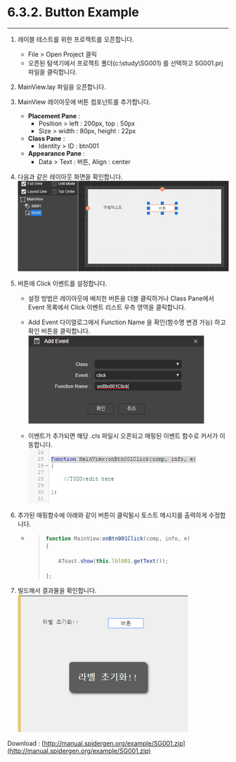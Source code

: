 # 6.3.2. Button Example

---

1. 레이블 테스트를 위한 프로젝트를 오픈합니다.

   * File &gt; Open Project 클릭
   * 오픈된 탐색기에서 프로젝트 폴더\(c:\study\SG001\) 를 선택하고 SG001.prj 파일을 클릭합니다.

2. MainView.lay 파일을 오픈합니다.

3. MainView 레이아웃에 버튼 컴포넌트를 추가합니다.

   * **Placement Pane** :  
     * Position &gt; left : 200px,  top : 50px
     * Size &gt; width : 80px,  height : 22px
   * **Class Pane** :  
     * Identity &gt; ID : btn001
   * **Appearance Pane** : 
     * Data &gt; Text : 버튼,  Align : center

4. 다음과 같은 레이아웃 화면을 확인합니다.  
   ![](/assets/btn-ex004.png)

5. 버튼에  Click 이벤트를 설정합니다.

   * 설정 방법은 레이아웃에 배치한 버튼을 더블 클릭하거나 Class Pane에서 Event 목록에서 Click 이벤트 리스트 우측 영역을 클릭합니다.  
   * Add Event 다이얼로그에서 Function Name 을 확인\(함수명 변경 가능\) 하고 확인 버튼을 클릭합니다.  
     ![](/assets/btn-ex008.png)

   * 이벤트가 추가되면 해당 .cls 파일시 오픈되고 매핑된 이벤트 함수로 커서가 이동합니다.  
     ![](/assets/btn-ex009.png)

6. 추가된 매핑함수에 아래와 같이 버튼이 클릭될시 토스트 메시지를 출력하게 수정합니다.

   * > ```js
     > function MainView:onBtn001Click(comp, info, e)
     > {
     >
     >     AToast.show(this.lbl001.getText());
     >     
     > };
     > ```

7. 빌드해서 결과물을 확인합니다.  
   ![](/assets/btn-ex010.png)



Download : [http://manual.spidergen.org/example/SG001.zip](http://manual.spidergen.org/example/SG001.zip)


